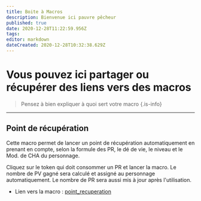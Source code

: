 ```yaml
---
title: Boite à Macros
description: Bienvenue ici pauvre pêcheur
published: true
date: 2020-12-28T11:22:59.956Z
tags: 
editor: markdown
dateCreated: 2020-12-28T10:32:38.629Z
---
```


# Vous pouvez ici partager ou récupérer des liens vers des macros
> Pensez à bien expliquer à quoi sert votre macro
{.is-info}


---
## Point de récupération
Cette macro permet de lancer un point de récupération automatiquement en prenant en compte, selon la formule des PR, le dé de vie, le niveau et le Mod. de CHA du personnage.

Cliquez sur le token qui doit consommer un PR et lancer la macro. Le nombre de PV gagné sera calculé et assigné au personnage automatiquement. Le nombre de PR sera aussi mis à jour après l'utilisation.

- Lien vers la macro : [point_recuperation](https://github.com/BlahBlah314/COF-Macros/blob/main/point_recuperation.js)
